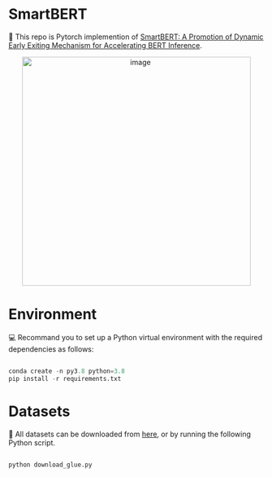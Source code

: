 # SmartBERT
🔗 This repo is Pytorch implemention of [SmartBERT: A Promotion of Dynamic Early Exiting Mechanism for Accelerating
BERT Inference](https://www.ijcai.org/proceedings/2023/0563.pdf).


<p align="center">
  <img src="https://github.com/HuBoren99/SmartBert/assets/133136668/2c7223d5-f8da-4341-8040-aa7f501d3a41" alt="image" width="450"/>
</p>

# Environment
💻 Recommand you to set up a Python virtual environment with the required dependencies as follows:
```python

conda create -n py3.8 python=3.8
pip install -r requirements.txt
```

# Datasets

📖 All datasets can be downloaded from [here](https://gluebenchmark.com/tasks), or by running the following Python script.
```python

python download_glue.py
```
